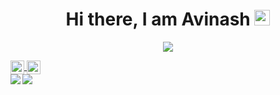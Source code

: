 <h1 align="center"> Hi there, I am Avinash <img src="https://media.giphy.com/media/hvRJCLFzcasrR4ia7z/giphy.gif" width="25px"> </h1>

<p align="center">
  <img src="https://komarev.com/ghpvc/?username=Avinash-Murugappan&color=c587c9"/>
</p>

  <a href="https://www.linkedin.com/in/avinash-murugappan-73b901164/">
  <img align="center" alt="Avinash's LinkdeIN" width="22px" src="https://cdn.jsdelivr.net/npm/simple-icons@v3/icons/linkedin.svg" />
</a>
<a href="https://www.instagram.com/avinash_arunachalam/">
  <img align="center" alt="Avinash's Instagram" width="22px" src="https://cdn.jsdelivr.net/npm/simple-icons@v3/icons/instagram.svg" />
</a>

<!--
**Avinash-Murugappan/Avinash-Murugappan** is a ✨ _special_ ✨ repository because its `README.md` (this file) appears on your GitHub profile.

Here are some ideas to get you started:

- 🔭 I’m currently working on ...
- 🌱 I’m currently learning ...
- 👯 I’m looking to collaborate on ...
- 🤔 I’m looking for help with ...
- 💬 Ask me about ...
- 📫 How to reach me: ...
- 😄 Pronouns: ...
- ⚡ Fun fact: ...
-->
<br />
<img align="left" src="https://github-readme-stats.vercel.app/api/top-langs/?username=Avinash-Murugappan&theme=cobalt" />
<img align="center" src="https://github-readme-stats.vercel.app/api?username=Avinash-Murugappan&show_icons=true&hide=contribs,issues&theme=cobalt" />

